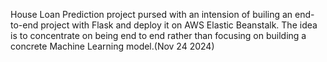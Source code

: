 House Loan Prediction project pursed with an intension of builing an end-to-end project with Flask and deploy it on AWS Elastic Beanstalk. The idea is to concentrate on being end to end rather than focusing on building a concrete Machine Learning model.(Nov 24 2024)
